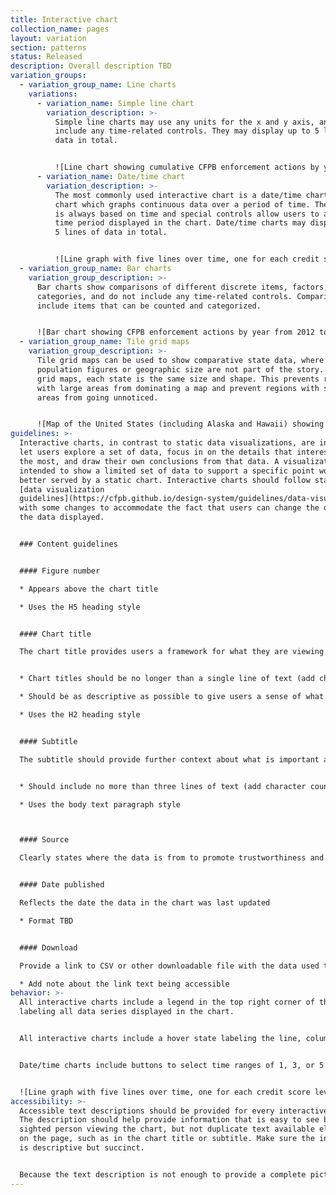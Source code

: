 ```yaml
---
title: Interactive chart
collection_name: pages
layout: variation
section: patterns
status: Released
description: Overall description TBD
variation_groups:
  - variation_group_name: Line charts
    variations:
      - variation_name: Simple line chart
        variation_description: >-
          Simple line charts may use any units for the x and y axis, and do not
          include any time-related controls. They may display up to 5 lines of
          data in total. 


          ![Line chart showing cumulative CFPB enforcement actions by year from 2012 to the present. ](/design-system/images/uploads/interactive-charts_simple-line.png "Cumulative enforcement actions by year")
      - variation_name: Date/time chart
        variation_description: >-
          The most commonly used interactive chart is a date/time chart, a line
          chart which graphs continuous data over a period of time. The x axis
          is always based on time and special controls allow users to adjust the
          time period displayed in the chart. Date/time charts may display up to
          5 lines of data in total. 


          ![Line graph with five lines over time, one for each credit score level: Deep subprime, Subprime, Near-prime, Prime, Super-prime](/design-system/images/uploads/interactive-charts_date-time.png "Consumer credit conditions by credit score")
  - variation_group_name: Bar charts
    variation_group_description: >-
      Bar charts show comparisons of different discrete items, factors, or
      categories, and do not include any time-related controls. Comparisons can
      include items that can be counted and categorized. 


      ![Bar chart showing CFPB enforcement actions by year from 2012 to the present. ](/design-system/images/uploads/interactive-charts_bar.png "Enforcement actions by year")
  - variation_group_name: Tile grid maps
    variation_group_description: >-
      Tile grid maps can be used to show comparative state data, where
      population figures or geographic size are not part of the story. In tile
      grid maps, each state is the same size and shape. This prevents regions
      with large areas from dominating a map and prevent regions with small
      areas from going unnoticed. 


      ![Map of the United States (including Alaska and Hawaii) showing average index value by state for the selected quarter and year. ](/design-system/images/uploads/interactive-charts_tile-grid-map.png "Consumer credit conditions by state")
guidelines: >-
  Interactive charts, in contrast to static data visualizations, are intended to
  let users explore a set of data, focus in on the details that interest them
  the most, and draw their own conclusions from that data. A visualization
  intended to show a limited set of data to support a specific point would be
  better served by a static chart. Interactive charts should follow standard
  [data visualization
  guidelines](https://cfpb.github.io/design-system/guidelines/data-visualization-guidelines)
  with some changes to accommodate the fact that users can change the details of
  the data displayed. 


  ### Content guidelines


  #### Figure number 

  * Appears above the chart title 

  * Uses the H5 heading style  


  #### Chart title 

  The chart title provides users a framework for what they are viewing. It also helps with 508 accessibility and decreases the amount of text necessary in alt tags.


  * Chart titles should be no longer than a single line of text (add character counts) 

  * Should be as descriptive as possible to give users a sense of what the chart will be about

  * Uses the H2 heading style 


  #### Subtitle 

  The subtitle should provide further context about what is important about the chart data and why a user might be interested in exploring the data. 


  * Should include no more than three lines of text (add character counts) 

  * Uses the body text paragraph style



  #### Source 

  Clearly states where the data is from to promote trustworthiness and validity. 


  #### Date published 

  Reflects the date the data in the chart was last updated

  * Format TBD


  #### Download 

  Provide a link to CSV or other downloadable file with the data used to generate the chart. 

  * Add note about the link text being accessible
behavior: >-
  All interactive charts include a legend in the top right corner of the chart,
  labeling all data series displayed in the chart. 


  All interactive charts include a hover state labeling the line, column or tile, the value of the chart at the location of the cursor, and the x-axis value in the case of line charts. On line charts, the line currently under the cursor becomes 3px thick and, in the case of multi-series line charts, the other lines shift to a lighter tint of the color used. 


  Date/time charts include buttons to select time ranges of 1, 3, or 5 years. Selecting a button will display the most recent data for the selected length of time. The period of time can be controlled in more detail with the slider control. Clicking and dragging the handles of the slider changes the length of time displayed in the chart, while moving the slider within the bar changes the starting and ending dates in the chart. 


  ![Line graph with five lines over time, one for each credit score level: Deep subprime, Subprime, Near-prime, Prime, Super-prime. Cursor is hovered over "Near-prime, 2014" and index value for that date is shown. ](/design-system/images/uploads/interactive-charts_date-time_hover.png "Consumer credit conditions by credit score")
accessibility: >-
  Accessible text descriptions should be provided for every interactive chart.
  The description should help provide information that is easy to see by a
  sighted person viewing the chart, but not duplicate text available elsewhere
  on the page, such as in the chart title or subtitle. Make sure the information
  is descriptive but succinct. 


  Because the text description is not enough to provide a complete picture of the possible conclusions that can be drawn from an interactive chart, always provide a link to a machine-readable data format with the data so people without vision can tab through the data with a screen reader. The data should have descriptive column labels. The link text should clearly describe the data being downloaded, particularly if there are multiple charts on a single page, in which case the link text should make it clear to a screen reader user which data each file contains.
---
```

